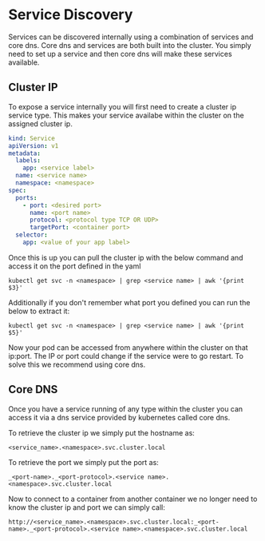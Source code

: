 # Service Discovery
Services can be discovered internally using a combination of services and core dns. Core dns and services are both built into the cluster. You simply need to set up a service and then core dns will make these services available.

## Cluster IP
To expose a service internally you will first need to create a cluster ip service type. This makes your service availabe within the cluster on the assigned cluster ip.

```yaml
kind: Service
apiVersion: v1
metadata:
  labels:
    app: <service label>
  name: <service name>
  namespace: <namespace>
spec:
  ports:
    - port: <desired port>
      name: <port name>
      protocol: <protocol type TCP OR UDP>
      targetPort: <container port>
  selector:
    app: <value of your app label>
```

Once this is up you can pull the cluster ip with the below command and access it on the port defined in the yaml

`kubectl get svc -n <namespace> | grep <service name> | awk '{print $3}'`

Additionally if you don't remember what port you defined you can run the below to extract it:

 `kubectl get svc -n <namespace> | grep <service name> | awk '{print $5}'`
 
 Now your pod can be accessed from anywhere within the cluster on that ip:port. The IP or port could change if the service were to go restart. To solve this we recommend using core dns.
 
 ## Core DNS
 
 Once you have a service running of any type within the cluster you can access it via a dns service provided by kubernetes called core dns.
 
 To retrieve the cluster ip we simply put the hostname as:
 
 `<service_name>.<namespace>.svc.cluster.local`
 
 To retrieve the port we simply put the port as:
 
 `_<port-name>._<port-protocol>.<service name>.<namespace>.svc.cluster.local`
 
 Now to connect to a container from another container we no longer need to know the cluster ip and port we can simply call:
 
 `http://<service_name>.<namespace>.svc.cluster.local:_<port-name>._<port-protocol>.<service name>.<namespace>.svc.cluster.local`
